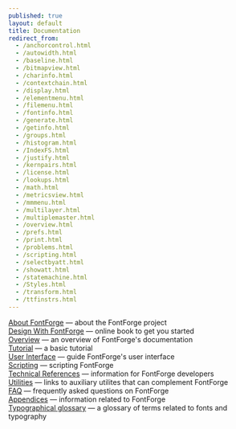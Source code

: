 ```yaml
---
published: true
layout: default
title: Documentation
redirect_from:
  - /anchorcontrol.html
  - /autowidth.html
  - /baseline.html
  - /bitmapview.html
  - /charinfo.html
  - /contextchain.html
  - /display.html
  - /elementmenu.html
  - /filemenu.html
  - /fontinfo.html
  - /generate.html
  - /getinfo.html
  - /groups.html
  - /histogram.html
  - /IndexFS.html
  - /justify.html
  - /kernpairs.html
  - /license.html
  - /lookups.html
  - /math.html
  - /metricsview.html
  - /mmmenu.html
  - /multilayer.html
  - /multiplemaster.html
  - /overview.html
  - /prefs.html
  - /print.html
  - /problems.html
  - /scripting.html
  - /selectbyatt.html
  - /showatt.html
  - /statemachine.html
  - /Styles.html
  - /transform.html
  - /ttfinstrs.html
---
```


[About FontForge](/en-US/project) &mdash; about the FontForge project  
[Design With FontForge](http://designwithfontforge.com) &mdash; online book to get you started  
[Overview](/docs) &mdash; an overview of FontForge's documentation  
[Tutorial](/docs/tutorial.html) &mdash; a basic tutorial  
[User Interface](/docs/ui.html) &mdash; guide FontForge's user interface  
[Scripting](/docs/scripting/scripting.html) &mdash; scripting FontForge  
[Technical References](/docs/techref.html) &mdash; information for FontForge developers  
[Utilities](/docs/fontutils.html) &mdash; links to auxiliary utilites that can complement FontForge  
[FAQ](/docs/faq.html) &mdash; frequently asked questions on FontForge  
[Appendices](/docs/appendices.html) &mdash; information related to FontForge  
[Typographical glossary](/docs/glossary.html) &mdash; a glossary of terms related to fonts and typography  
